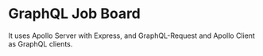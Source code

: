 # GraphQL Job Board

It uses Apollo Server with Express, and GraphQL-Request and Apollo Client as GraphQL clients.

